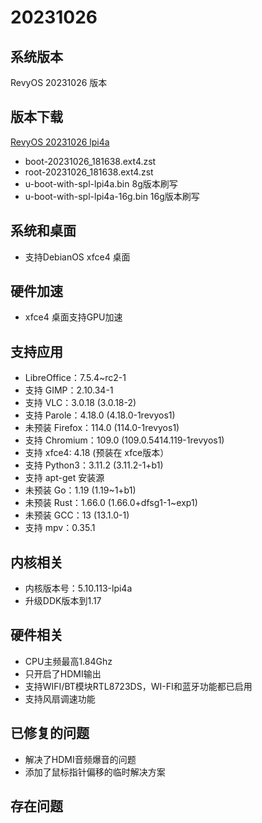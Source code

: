 # 20231026

## 系统版本

RevyOS 20231026 版本

## 版本下载

[RevyOS 20231026 lpi4a](https://mirror.iscas.ac.cn/revyos/extra/images/lpi4a/20231026/)

- boot-20231026_181638.ext4.zst
- root-20231026_181638.ext4.zst
- u-boot-with-spl-lpi4a.bin     8g版本刷写
- u-boot-with-spl-lpi4a-16g.bin 16g版本刷写

## 系统和桌面

- 支持DebianOS xfce4 桌面

## 硬件加速

- xfce4 桌面支持GPU加速

## 支持应用

- LibreOffice：7.5.4~rc2-1
- 支持 GIMP：2.10.34-1
- 支持 VLC：3.0.18 (3.0.18-2)
- 支持 Parole：4.18.0 (4.18.0-1revyos1)
- 未预装 Firefox：114.0 (114.0-1revyos1)
- 支持 Chromium：109.0 (109.0.5414.119-1revyos1)
- 支持 xfce4: 4.18 (预装在 xfce版本）
- 支持 Python3：3.11.2 (3.11.2-1+b1)
- 支持 apt-get 安装源
- 未预装 Go：1.19 (1.19~1+b1)
- 未预装 Rust：1.66.0 (1.66.0+dfsg1-1~exp1)
- 未预装 GCC：13 (13.1.0-1)
- 支持 mpv：0.35.1

## 内核相关

- 内核版本号：5.10.113-lpi4a
- 升级DDK版本到1.17

## 硬件相关

- CPU主频最高1.84Ghz
- 只开启了HDMI输出
- 支持WIFI/BT模块RTL8723DS，WI-FI和蓝牙功能都已启用
- 支持风扇调速功能

## 已修复的问题

- 解决了HDMI音频爆音的问题
- 添加了鼠标指针偏移的临时解决方案

## 存在问题
